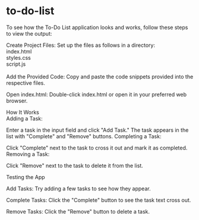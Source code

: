 # to-do-list
To see how the To-Do List application looks and works, follow these steps to view the output:

Create Project Files: Set up the files as follows in a directory:
<br>
index.html
<br>
styles.css
<br>
script.js <br>
<br>
Add the Provided Code: Copy and paste the code snippets provided into the respective files.

Open index.html: Double-click index.html or open it in your preferred web browser.


How It Works <br>
Adding a Task:

Enter a task in the input field and click "Add Task."
The task appears in the list with "Complete" and "Remove" buttons.
Completing a Task:

Click "Complete" next to the task to cross it out and mark it as completed.
Removing a Task:

Click "Remove" next to the task to delete it from the list.


Testing the App

Add Tasks: Try adding a few tasks to see how they appear.

Complete Tasks: Click the "Complete" button to see the task text cross out.

Remove Tasks: Click the "Remove" button to delete a task.
